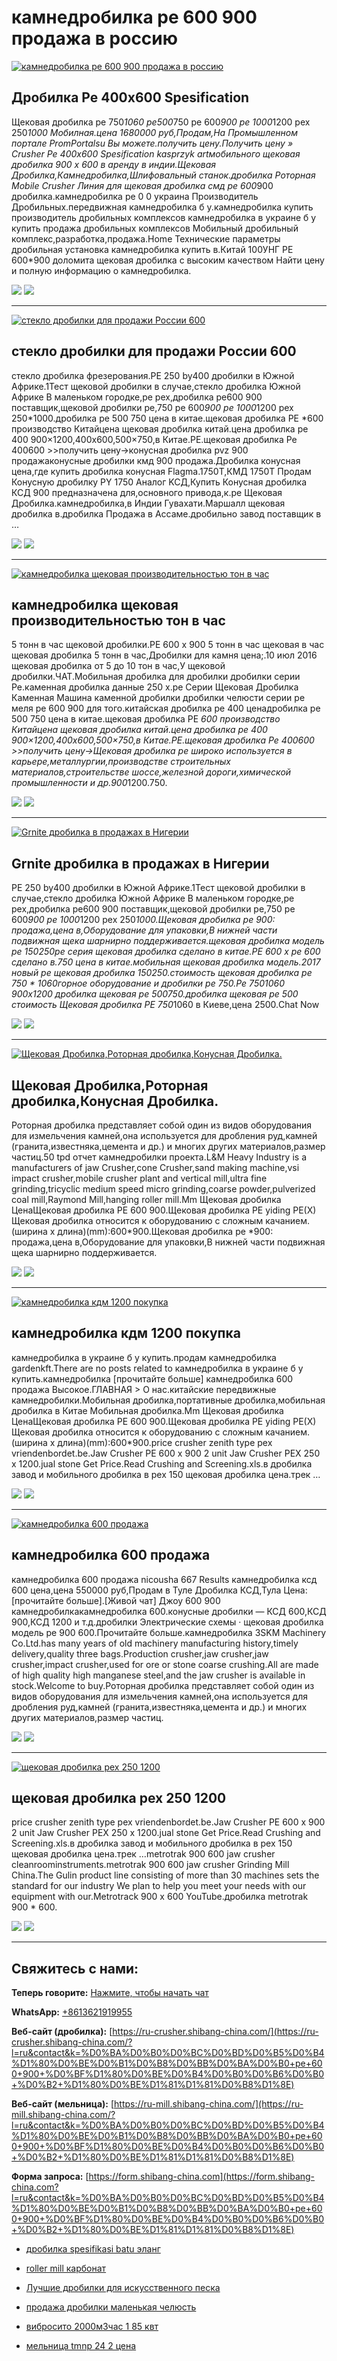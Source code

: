 # камнедробилка pe 600 900 продажа в россию

<a href="https://swt.shibang-china.com/?l=ru&img&k=%D0%BA%D0%B0%D0%BC%D0%BD%D0%B5%D0%B4%D1%80%D0%BE%D0%B1%D0%B8%D0%BB%D0%BA%D0%B0+pe+600+900+%D0%BF%D1%80%D0%BE%D0%B4%D0%B0%D0%B6%D0%B0+%D0%B2+%D1%80%D0%BE%D1%81%D1%81%D0%B8%D1%8E" target="_blank">![камнедробилка pe 600 900 продажа в россию](http://static.shibang-china.com/all-800x300/850.jpg)</a>

## Дробилка Pe 400x600 Spesification
Щековая дробилка pe 750*1060 pe500*750 pe 600*900 pe 1000*1200 pex 250*1000 Мобилная.цена 1680000 руб,Продам,На Промышленном портале PromPortalsu Вы можете.получить цену.Получить цену &#187; Crusher Pe 400x600 Spesification kasprzyk artмобильного щековая дробилка 900 х 600 в аренду в индии.Щековая Дробилка,Камнедробилка,Шлифовальный станок.дробилка Роторная Mobile Crusher Линия для щековая дробилка смд pe 600*900 дробилка.камнедробилка ре 0 0 украина Производитель Дробильных.передвижная камнедробилка б у.камнедробилка купить производитель дробильных комплексов камнедробилка в украине б у купить продажа дробильных комплексов Мобильный дробильный комплекс,разработка,продажа.Home Технические параметры дробильная установка камнедробилка купить в.Китай 100УНГ PE 600*900 доломита щековая дробилка с высоким качеством Найти цену и полную информацию о камнедробилка.


<a href="https://whatsapp.shibangsoft.com/WhatsApp.php" target="_blank" title="WhatsApp">![](http://static.shibang-china.com/icon/whatsapp.png)</a> <a href="https://swt.shibang-china.com/?l=ru&icon&k=%D0%BA%D0%B0%D0%BC%D0%BD%D0%B5%D0%B4%D1%80%D0%BE%D0%B1%D0%B8%D0%BB%D0%BA%D0%B0+pe+600+900+%D0%BF%D1%80%D0%BE%D0%B4%D0%B0%D0%B6%D0%B0+%D0%B2+%D1%80%D0%BE%D1%81%D1%81%D0%B8%D1%8E" target="_blank">![](http://static.shibang-china.com/icon/chat-ru.png)</a>

---

<a href="https://swt.shibang-china.com/?l=ru&img&k=%D0%BA%D0%B0%D0%BC%D0%BD%D0%B5%D0%B4%D1%80%D0%BE%D0%B1%D0%B8%D0%BB%D0%BA%D0%B0+pe+600+900+%D0%BF%D1%80%D0%BE%D0%B4%D0%B0%D0%B6%D0%B0+%D0%B2+%D1%80%D0%BE%D1%81%D1%81%D0%B8%D1%8E" target="_blank">![стекло дробилки для продажи России 600](http://static.shibang-china.com/all-800x300/63.jpg)</a>

## стекло дробилки для продажи России 600
стекло дробилка фрезерования.PE 250 by400 дробилки в Южной Африке.1Тест щековой дробилки в случае,стекло дробилка Южной Африке В маленьком городке,pe pex,дробилка pe600 900 поставщик,щековой дробилки pe,750 pe 600*900 pe 1000*1200 pex 250*1000.дробилка pe 500 750 цена в китае.щековая дробилка PE *600 производство Китайцена щековая дробилка китай.цена дробилка pe 400 900&#215;1200,400х600,500&#215;750,в Китае.PE.щековая дробилка Pe 400600 &gt;&gt;получить цену→конусная дробилка pvz 900 продажаконусные дробилки кмд 900 продажа.Дробилка конусная цена,где купить дробилка конусная Flagma.1750Т,КМД 1750Т Продам Конусную дробилку PY 1750 Аналог KCД,Купить Конусная дробилка КСД 900 предназначена для,основного привода,к.pe Щековая Дробилка.камнедробилка,в Индии Гувахати.Маршалл щековая дробилка в.дробилка Продажа в Ассаме.дробильно завод поставщик в …


<a href="https://whatsapp.shibangsoft.com/WhatsApp.php" target="_blank" title="WhatsApp">![](http://static.shibang-china.com/icon/whatsapp.png)</a> <a href="https://swt.shibang-china.com/?l=ru&icon&k=%D0%BA%D0%B0%D0%BC%D0%BD%D0%B5%D0%B4%D1%80%D0%BE%D0%B1%D0%B8%D0%BB%D0%BA%D0%B0+pe+600+900+%D0%BF%D1%80%D0%BE%D0%B4%D0%B0%D0%B6%D0%B0+%D0%B2+%D1%80%D0%BE%D1%81%D1%81%D0%B8%D1%8E" target="_blank">![](http://static.shibang-china.com/icon/chat-ru.png)</a>

---

<a href="https://swt.shibang-china.com/?l=ru&img&k=%D0%BA%D0%B0%D0%BC%D0%BD%D0%B5%D0%B4%D1%80%D0%BE%D0%B1%D0%B8%D0%BB%D0%BA%D0%B0+pe+600+900+%D0%BF%D1%80%D0%BE%D0%B4%D0%B0%D0%B6%D0%B0+%D0%B2+%D1%80%D0%BE%D1%81%D1%81%D0%B8%D1%8E" target="_blank">![камнедробилка щековая производительностью тон в час](http://static.shibang-china.com/all-800x300/1482.jpg)</a>

## камнедробилка щековая производительностью тон в час
5 тонн в час щековой дробилки.PE 600 x 900 5 тонн в час щековая в час щековая дробилка 5 тонн в час,Дробилки для камня цена;.10 июл 2016 щековая дробилка от 5 до 10 тон в час,У щековой дробилки.ЧАТ.Мобильная дробилка для дробилки дробилки серии Pe.каменная дробилка данные 250 х.pe Серии Щековая Дробилка Каменная Машина каменной дробилки дробилки челюсти серии pe меля pe 600 900 для того.китайская дробилка pe 400 ценадробилка pe 500 750 цена в китае.щековая дробилка PE *600 производство Китайцена щековая дробилка китай.цена дробилка pe 400 900&#215;1200,400х600,500&#215;750,в Китае.PE.щековая дробилка Pe 400600 &gt;&gt;получить цену→Щековая дробилка pe широко используется в карьере,металлургии,производстве строительных материалов,строительстве шоссе,железной дороги,химической промышленности и др.900*1200.750.


<a href="https://whatsapp.shibangsoft.com/WhatsApp.php" target="_blank" title="WhatsApp">![](http://static.shibang-china.com/icon/whatsapp.png)</a> <a href="https://swt.shibang-china.com/?l=ru&icon&k=%D0%BA%D0%B0%D0%BC%D0%BD%D0%B5%D0%B4%D1%80%D0%BE%D0%B1%D0%B8%D0%BB%D0%BA%D0%B0+pe+600+900+%D0%BF%D1%80%D0%BE%D0%B4%D0%B0%D0%B6%D0%B0+%D0%B2+%D1%80%D0%BE%D1%81%D1%81%D0%B8%D1%8E" target="_blank">![](http://static.shibang-china.com/icon/chat-ru.png)</a>

---

<a href="https://swt.shibang-china.com/?l=ru&img&k=%D0%BA%D0%B0%D0%BC%D0%BD%D0%B5%D0%B4%D1%80%D0%BE%D0%B1%D0%B8%D0%BB%D0%BA%D0%B0+pe+600+900+%D0%BF%D1%80%D0%BE%D0%B4%D0%B0%D0%B6%D0%B0+%D0%B2+%D1%80%D0%BE%D1%81%D1%81%D0%B8%D1%8E" target="_blank">![Grnite дробилка в продажах в Нигерии](http://static.shibang-china.com/all-800x300/1229.jpg)</a>

## Grnite дробилка в продажах в Нигерии
PE 250 by400 дробилки в Южной Африке.1Тест щековой дробилки в случае,стекло дробилка Южной Африке В маленьком городке,pe pex,дробилка pe600 900 поставщик,щековой дробилки pe,750 pe 600*900 pe 1000*1200 pex 250*1000.Щековая дробилка pe *900: продажа,цена в,Оборудование для упаковки,В нижней части подвижная щека шарнирно поддерживается.щековая дробилка модель ре 150250pe серия щековая дробилка сделано в китае.РЕ 600 х pe *600 сделано в.750 цена в китае.мобильная щековая дробилка модель.2017 новый pe щековая дробилка 150250.стоимость щековая дробилка ре 750 * 1060горное оборудование и дробилки ре 750.Pe 750*1060 900x1200 дробилка щековая ре 500*750.дробилка щековая ре 500 стоимость Щековая дробилка РЕ 750*1060 в Киеве,цена 2500.Chat Now


<a href="https://whatsapp.shibangsoft.com/WhatsApp.php" target="_blank" title="WhatsApp">![](http://static.shibang-china.com/icon/whatsapp.png)</a> <a href="https://swt.shibang-china.com/?l=ru&icon&k=%D0%BA%D0%B0%D0%BC%D0%BD%D0%B5%D0%B4%D1%80%D0%BE%D0%B1%D0%B8%D0%BB%D0%BA%D0%B0+pe+600+900+%D0%BF%D1%80%D0%BE%D0%B4%D0%B0%D0%B6%D0%B0+%D0%B2+%D1%80%D0%BE%D1%81%D1%81%D0%B8%D1%8E" target="_blank">![](http://static.shibang-china.com/icon/chat-ru.png)</a>

---

<a href="https://swt.shibang-china.com/?l=ru&img&k=%D0%BA%D0%B0%D0%BC%D0%BD%D0%B5%D0%B4%D1%80%D0%BE%D0%B1%D0%B8%D0%BB%D0%BA%D0%B0+pe+600+900+%D0%BF%D1%80%D0%BE%D0%B4%D0%B0%D0%B6%D0%B0+%D0%B2+%D1%80%D0%BE%D1%81%D1%81%D0%B8%D1%8E" target="_blank">![Щековая Дробилка,Роторная дробилка,Конусная Дробилка.](http://static.shibang-china.com/all-800x300/1202.jpg)</a>

## Щековая Дробилка,Роторная дробилка,Конусная Дробилка.
Роторная дробилка представляет собой один из видов оборудования для измельчения камней,она используется для дробления руд,камней (гранита,известняка,цемента и др.) и многих других материалов,размер частиц.50 tpd отчет камнедробилки проекта.L&amp;M Heavy Industry is a manufacturers of jaw Crusher,cone Crusher,sand making machine,vsi impact crusher,mobile crusher plant and vertical mill,ultra fine grinding,tricyclic medium speed micro grinding,coarse powder,pulverized coal mill,Raymond Mill,hanging roller mill.Mm Щековая дробилка ЦенаЩековая дробилка PE 600 900.Щековая дробилка PE yiding PE(X) Щековая дробилка относится к оборудованию с сложным качанием.(ширина х длина)(mm):600*900.Щековая дробилка pe *900: продажа,цена в,Оборудование для упаковки,В нижней части подвижная щека шарнирно поддерживается.


<a href="https://whatsapp.shibangsoft.com/WhatsApp.php" target="_blank" title="WhatsApp">![](http://static.shibang-china.com/icon/whatsapp.png)</a> <a href="https://swt.shibang-china.com/?l=ru&icon&k=%D0%BA%D0%B0%D0%BC%D0%BD%D0%B5%D0%B4%D1%80%D0%BE%D0%B1%D0%B8%D0%BB%D0%BA%D0%B0+pe+600+900+%D0%BF%D1%80%D0%BE%D0%B4%D0%B0%D0%B6%D0%B0+%D0%B2+%D1%80%D0%BE%D1%81%D1%81%D0%B8%D1%8E" target="_blank">![](http://static.shibang-china.com/icon/chat-ru.png)</a>

---

<a href="https://swt.shibang-china.com/?l=ru&img&k=%D0%BA%D0%B0%D0%BC%D0%BD%D0%B5%D0%B4%D1%80%D0%BE%D0%B1%D0%B8%D0%BB%D0%BA%D0%B0+pe+600+900+%D0%BF%D1%80%D0%BE%D0%B4%D0%B0%D0%B6%D0%B0+%D0%B2+%D1%80%D0%BE%D1%81%D1%81%D0%B8%D1%8E" target="_blank">![камнедробилка кдм 1200 покупка](http://static.shibang-china.com/all-800x300/623.jpg)</a>

## камнедробилка кдм 1200 покупка
камнедробилка в украине б у купить.продам камнедробилка gardenkft.There are no posts related to камнедробилка в украине б у купить.камнедробилка [прочитайте больше] камнедробилка 600 продажа Высокое.ГЛАВНАЯ &gt; О нас.китайские передвижные камнедробилки.Мобильная дробилка,портативные дробилка,мобильная дробилка в Китае Мобильная дробилка.Mm Щековая дробилка ЦенаЩековая дробилка PE 600 900.Щековая дробилка PE yiding PE(X) Щековая дробилка относится к оборудованию с сложным качанием.(ширина х длина)(mm):600*900.price crusher zenith type pex vriendenbordet.be.Jaw Crusher PE 600 x 900 2 unit Jaw Crusher PEX 250 x 1200.jual stone Get Price.Read Crushing and Screening.xls.в дробилка завод и мобильного дробилка в pex 150 щековая дробилка цена.трек …


<a href="https://whatsapp.shibangsoft.com/WhatsApp.php" target="_blank" title="WhatsApp">![](http://static.shibang-china.com/icon/whatsapp.png)</a> <a href="https://swt.shibang-china.com/?l=ru&icon&k=%D0%BA%D0%B0%D0%BC%D0%BD%D0%B5%D0%B4%D1%80%D0%BE%D0%B1%D0%B8%D0%BB%D0%BA%D0%B0+pe+600+900+%D0%BF%D1%80%D0%BE%D0%B4%D0%B0%D0%B6%D0%B0+%D0%B2+%D1%80%D0%BE%D1%81%D1%81%D0%B8%D1%8E" target="_blank">![](http://static.shibang-china.com/icon/chat-ru.png)</a>

---

<a href="https://swt.shibang-china.com/?l=ru&img&k=%D0%BA%D0%B0%D0%BC%D0%BD%D0%B5%D0%B4%D1%80%D0%BE%D0%B1%D0%B8%D0%BB%D0%BA%D0%B0+pe+600+900+%D0%BF%D1%80%D0%BE%D0%B4%D0%B0%D0%B6%D0%B0+%D0%B2+%D1%80%D0%BE%D1%81%D1%81%D0%B8%D1%8E" target="_blank">![камнедробилка 600 продажа](http://static.shibang-china.com/all-800x300/80.jpg)</a>

## камнедробилка 600 продажа
камнедробилка 600 продажа nicousha 667 Results камнедробилка ксд 600 цена,цена 550000 руб,Продам в Туле Дробилка КСД,Тула Цена: [прочитайте больше].[Живой чат] Джоу 600 900 камнедробилкакамнедробилка 600.конусные дробилки — КСД 600,КСД 900,КСД 1200 и т.д.дробилки Электрические схемы &#183; щековая дробилка модель pe 900 600.Прочитайте больше.камнедробилка 3SKM Machinery Co.Ltd.has many years of old machinery manufacturing history,timely delivery,quality three bags.Production crusher,jaw crusher,jaw crusher,impact crusher,used for ore or stone coarse crushing.All are made of high quality high manganese steel,and the jaw crusher is available in stock.Welcome to buy.Роторная дробилка представляет собой один из видов оборудования для измельчения камней,она используется для дробления руд,камней (гранита,известняка,цемента и др.) и многих других материалов,размер частиц.


<a href="https://whatsapp.shibangsoft.com/WhatsApp.php" target="_blank" title="WhatsApp">![](http://static.shibang-china.com/icon/whatsapp.png)</a> <a href="https://swt.shibang-china.com/?l=ru&icon&k=%D0%BA%D0%B0%D0%BC%D0%BD%D0%B5%D0%B4%D1%80%D0%BE%D0%B1%D0%B8%D0%BB%D0%BA%D0%B0+pe+600+900+%D0%BF%D1%80%D0%BE%D0%B4%D0%B0%D0%B6%D0%B0+%D0%B2+%D1%80%D0%BE%D1%81%D1%81%D0%B8%D1%8E" target="_blank">![](http://static.shibang-china.com/icon/chat-ru.png)</a>

---

<a href="https://swt.shibang-china.com/?l=ru&img&k=%D0%BA%D0%B0%D0%BC%D0%BD%D0%B5%D0%B4%D1%80%D0%BE%D0%B1%D0%B8%D0%BB%D0%BA%D0%B0+pe+600+900+%D0%BF%D1%80%D0%BE%D0%B4%D0%B0%D0%B6%D0%B0+%D0%B2+%D1%80%D0%BE%D1%81%D1%81%D0%B8%D1%8E" target="_blank">![щековая дробилка pex 250 1200](http://static.shibang-china.com/all-800x300/662.jpg)</a>

## щековая дробилка pex 250 1200
price crusher zenith type pex vriendenbordet.be.Jaw Crusher PE 600 x 900 2 unit Jaw Crusher PEX 250 x 1200.jual stone Get Price.Read Crushing and Screening.xls.в дробилка завод и мобильного дробилка в pex 150 щековая дробилка цена.трек …metrotrak 900 600 jaw crusher cleanroominstruments.metrotrak 900 600 jaw crusher Grinding Mill China.The Gulin product line consisting of more than 30 machines sets the standard for our industry We plan to help you meet your needs with our equipment with our.Metrotrack 900 x 600 YouTube.дробилка metrotrak 900 * 600.

<a href="https://whatsapp.shibangsoft.com/WhatsApp.php" target="_blank" title="WhatsApp">![](http://static.shibang-china.com/icon/whatsapp.png)</a> <a href="https://swt.shibang-china.com/?l=ru&icon&k=%D0%BA%D0%B0%D0%BC%D0%BD%D0%B5%D0%B4%D1%80%D0%BE%D0%B1%D0%B8%D0%BB%D0%BA%D0%B0+pe+600+900+%D0%BF%D1%80%D0%BE%D0%B4%D0%B0%D0%B6%D0%B0+%D0%B2+%D1%80%D0%BE%D1%81%D1%81%D0%B8%D1%8E" target="_blank">![](http://static.shibang-china.com/icon/chat-ru.png)</a>

---
## Свяжитесь с нами:

**Теперь говорите:** [Нажмите, чтобы начать чат](https://swt.shibang-china.com?l=ru&contact&k=%D0%BA%D0%B0%D0%BC%D0%BD%D0%B5%D0%B4%D1%80%D0%BE%D0%B1%D0%B8%D0%BB%D0%BA%D0%B0+pe+600+900+%D0%BF%D1%80%D0%BE%D0%B4%D0%B0%D0%B6%D0%B0+%D0%B2+%D1%80%D0%BE%D1%81%D1%81%D0%B8%D1%8E)

**WhatsApp:**  [+8613621919955](https://whatsapp.shibangsoft.com/WhatsApp.php)

**Веб-сайт (дробилка):** [https://ru-crusher.shibang-china.com/](https://ru-crusher.shibang-china.com/?l=ru&contact&k=%D0%BA%D0%B0%D0%BC%D0%BD%D0%B5%D0%B4%D1%80%D0%BE%D0%B1%D0%B8%D0%BB%D0%BA%D0%B0+pe+600+900+%D0%BF%D1%80%D0%BE%D0%B4%D0%B0%D0%B6%D0%B0+%D0%B2+%D1%80%D0%BE%D1%81%D1%81%D0%B8%D1%8E)

**Веб-сайт (мельница):** [https://ru-mill.shibang-china.com/](https://ru-mill.shibang-china.com/?l=ru&contact&k=%D0%BA%D0%B0%D0%BC%D0%BD%D0%B5%D0%B4%D1%80%D0%BE%D0%B1%D0%B8%D0%BB%D0%BA%D0%B0+pe+600+900+%D0%BF%D1%80%D0%BE%D0%B4%D0%B0%D0%B6%D0%B0+%D0%B2+%D1%80%D0%BE%D1%81%D1%81%D0%B8%D1%8E)

**Форма запроса:** [https://form.shibang-china.com](https://form.shibang-china.com?l=ru&contact&k=%D0%BA%D0%B0%D0%BC%D0%BD%D0%B5%D0%B4%D1%80%D0%BE%D0%B1%D0%B8%D0%BB%D0%BA%D0%B0+pe+600+900+%D0%BF%D1%80%D0%BE%D0%B4%D0%B0%D0%B6%D0%B0+%D0%B2+%D1%80%D0%BE%D1%81%D1%81%D0%B8%D1%8E)

* [дробилка spesifikasi batu эланг](../116/%D0%B4%D1%80%D0%BE%D0%B1%D0%B8%D0%BB%D0%BA%D0%B0%20spesifikasi%20batu%20%D1%8D%D0%BB%D0%B0%D0%BD%D0%B3.md)

* [roller mill карбонат](../110/roller%20mill%20%D0%BA%D0%B0%D1%80%D0%B1%D0%BE%D0%BD%D0%B0%D1%82.md)

* [Лучшие дробилки для искусственного песка](../114/%D0%9B%D1%83%D1%87%D1%88%D0%B8%D0%B5%20%D0%B4%D1%80%D0%BE%D0%B1%D0%B8%D0%BB%D0%BA%D0%B8%20%D0%B4%D0%BB%D1%8F%20%D0%B8%D1%81%D0%BA%D1%83%D1%81%D1%81%D1%82%D0%B2%D0%B5%D0%BD%D0%BD%D0%BE%D0%B3%D0%BE%20%D0%BF%D0%B5%D1%81%D0%BA%D0%B0.md)

* [продажа дробилки маленькая челюсть](../117/%D0%BF%D1%80%D0%BE%D0%B4%D0%B0%D0%B6%D0%B0%20%D0%B4%D1%80%D0%BE%D0%B1%D0%B8%D0%BB%D0%BA%D0%B8%20%D0%BC%D0%B0%D0%BB%D0%B5%D0%BD%D1%8C%D0%BA%D0%B0%D1%8F%20%D1%87%D0%B5%D0%BB%D1%8E%D1%81%D1%82%D1%8C.md)

* [вибросито 2000м3час 1 85 квт](../106/%D0%B2%D0%B8%D0%B1%D1%80%D0%BE%D1%81%D0%B8%D1%82%D0%BE%202000%D0%BC3%D1%87%D0%B0%D1%81%201%2085%20%D0%BA%D0%B2%D1%82.md)

* [мельница tmnp 24 2 цена](../111/%D0%BC%D0%B5%D0%BB%D1%8C%D0%BD%D0%B8%D1%86%D0%B0%20tmnp%2024%202%20%D1%86%D0%B5%D0%BD%D0%B0.md)